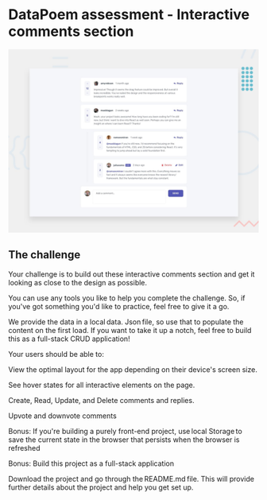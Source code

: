 # DataPoem assessment - Interactive comments section

![Design preview for the Interactive comments section coding challenge](./design/desktop-preview.jpg)


## The challenge

Your challenge is to build out these interactive comments section and get it looking as close to the design as possible. 

You can use any tools you like to help you complete the challenge. So, if you've got something you'd like to practice, feel free to give it a go. 

We provide the data in a local data. Json file, so use that to populate the content on the first load. If you want to take it up a notch, feel free to build this as a full-stack CRUD application! 

Your users should be able to: 

View the optimal layout for the app depending on their device's screen size. 

See hover states for all interactive elements on the page. 

Create, Read, Update, and Delete comments and replies. 

Upvote and downvote comments 

Bonus: If you're building a purely front-end project, use local Storage to save the current state in the browser that persists when the browser is refreshed 

Bonus: Build this project as a full-stack application 

Download the project and go through the README.md file. This will provide further details about the project and help you get set up. 



